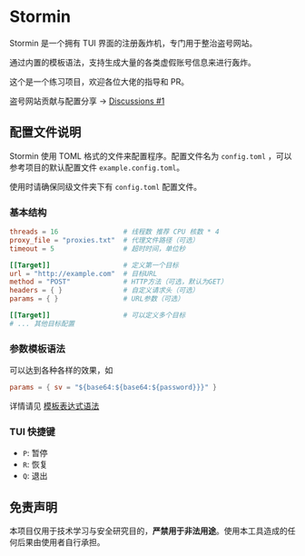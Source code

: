 # Stormin

Stormin 是一个拥有 TUI 界面的注册轰炸机，专门用于整治盗号网站。

通过内置的模板语法，支持生成大量的各类虚假账号信息来进行轰炸。

这个是一个练习项目，欢迎各位大佬的指导和 PR。

盗号网站贡献与配置分享 -> [Discussions #1](https://github.com/Noctiro/stormin/discussions/1)

## 配置文件说明

Stormin 使用 TOML 格式的文件来配置程序。配置文件名为 `config.toml` ，可以参考项目的默认配置文件 `example.config.toml`。

使用时请确保同级文件夹下有 `config.toml` 配置文件。

### 基本结构

```toml
threads = 16                # 线程数 推荐 CPU 核数 * 4
proxy_file = "proxies.txt"  # 代理文件路径（可选）
timeout = 5                 # 超时时间，单位秒

[[Target]]                  # 定义第一个目标
url = "http://example.com"  # 目标URL
method = "POST"             # HTTP方法（可选，默认为GET）
headers = { }               # 自定义请求头（可选）
params = { }                # URL参数（可选）

[[Target]]                  # 可以定义多个目标
# ... 其他目标配置
```

### 参数模板语法

可以达到各种各样的效果，如

```toml
params = { sv = "${base64:${base64:${password}}}" }
```

详情请见 [模板表达式语法](grammar.md)

### TUI 快捷键

- `P`: 暂停
- `R`: 恢复
- `Q`: 退出

## 免责声明

本项目仅用于技术学习与安全研究目的，**严禁用于非法用途**。使用本工具造成的任何后果由使用者自行承担。
